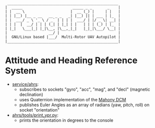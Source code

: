      ___________________________________________________
    |  _____                       _____ _ _       _    |
    | |  __ \                     |  __ (_) |     | |   |
    | | |__) |__ _ __   __ _ _   _| |__) || | ___ | |_  |
    | |  ___/ _ \ '_ \ / _` | | | |  ___/ | |/ _ \| __| |
    | | |  |  __/ | | | (_| | |_| | |   | | | (_) | |_  |
    | |_|   \___|_| |_|\__, |\__,_|_|   |_|_|\___/ \__| |
    |                   __/ |                           |
    |  GNU/Linux based |___/  Multi-Rotor UAV Autopilot |
    |___________________________________________________|


Attitude and Heading Reference System
=====================================

- [service/ahrs](service):
  - subscribes to sockets "gyro", "acc", "mag", and "decl" (magnetic declination)
  - uses Quaternion implementation of the [Mahony DCM](https://gentlenav.googlecode.com/files/MahonyPapers.zip)
  - publishes Euler Angles as an array of radians (yaw, pitch, roll) on socket "orientation"
- [ahrs/tools/print_ypr.py](ahrs/tools/print_ypr.py):
  - prints the orientation in degrees to the console
